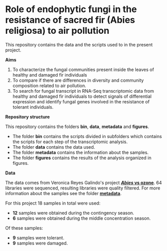 # **Role of endophytic fungi in the resistance of sacred fir (Abies religiosa) to air pollution**

This repository contains the data and the scripts used to in the present project.


**Aims**

1. To characterize the fungal communities present inside the leaves of healthy and damaged fir individuals 
2. To compare if there are differences in diversity and community composition related to air pollution. 
3. To search for fungal transcript in RNA-Seq transcriptomic data from healthy and damaged fir individuals to detect signals of differential expression and identify fungal genes involved in the resistance of tolerant individuals.


**Repository structure**

This repository contains the folders **bin**, **data**, **metadata** and **figures**.

* The folder **bin** contains the scripts divided in subfolders which contains the scripts for each step of the transcriptomic analysis. 
* The folder **data** contains the data used.
* The folder **metadata** contains the information about the samples.
* The folder **figures** contains the    results of the analysis organized in figures.  

**Data**

The data comes from Veronica Reyes Galindo's project [***Abies* vs ozone**](https://github.com/VeroIarrachtai/Abies_vs_ozone). 64 libraries were sequenced, resulting libraries were quality filtered. For more information about the samples see the folder [**metadata**](https://github.com/valeriafloral/Abies_fungal_endophytes/tree/master/metadata).

For this project 18 samples in total were used:

* **12** samples were obtained during the contingency season.
* **6** samples were obtained during the middle concentration season.

Of these samples:

* **9** samples were tolerant.
* **9** samples were damaged.  


